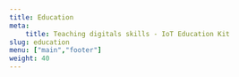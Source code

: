 ```yaml
---
title: Education
meta:
    title: Teaching digitals skills - IoT Education Kit
slug: education
menu: ["main","footer"]
weight: 40
---
```


